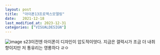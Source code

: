 ```yaml
---
layout: post
title:  "아이폰13프로맥스모델링"
date:   2021-12-18
last_modified_at: 2023-12-31
categories: ["VISUALDESIGN"]
---
```


![image](https://github.com/whoisrealminjueun/images/blob/main/13promax01.png?raw=true)
s23이전엔 아이폰이 디자인이 압도적이엇다. 지금은 갤럭시가 조금 더 내취향이지만 저 통유리는 영롱하다 ㄹㅇ

